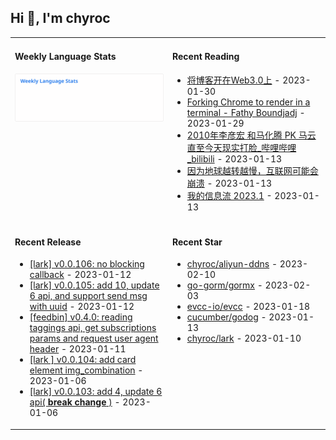 ## Hi 👋, I'm chyroc

<table width="960px">
<tr>
<td valign="top" width="50%">

#### Weekly Language Stats

![](./images/wakatime_weekly_language_stats.svg)
</td>
<td valign="top" width="50%">

#### Recent Reading

* <a href='https://outti.me/6FE23FD0-22F4-4BDE-9F2B-72C0E5180C2C/' target='_black'>将博客开在Web3.0上</a> - 2023-01-30
* <a href='https://fathy.fr/carbonyl' target='_black'>Forking Chrome to render in a terminal - Fathy Boundjadj</a> - 2023-01-29
* <a href='https://www.bilibili.com/video/BV1dz411B7xk/' target='_black'>2010年李彦宏 和马化腾  PK  马云   直至今天现实打脸_哔哩哔哩_bilibili</a> - 2023-01-13
* <a href='https://mp.weixin.qq.com/s/nT0AGtxqCNGR_jwRp_Y63g' target='_black'>因为地球越转越慢，互联网可能会崩溃</a> - 2023-01-13
* <a href='https://mp.weixin.qq.com/s/AJ4IBgYJ-Mq9OSICG0hRCA' target='_black'>我的信息流 2023.1</a> - 2023-01-13

</td>
</tr>
<tr>
<td valign="top" width="50%">

#### Recent Release

* <a href='https://github.com/chyroc/lark/releases/tag/v0.0.106' target='_black'>[lark] v0.0.106: no blocking callback</a> - 2023-01-12
* <a href='https://github.com/chyroc/lark/releases/tag/v0.0.105' target='_black'>[lark] v0.0.105: add 10, update 6 api, and support send msg with uuid</a> - 2023-01-12
* <a href='https://github.com/chyroc/go-feedbin/releases/tag/v0.4.0' target='_black'>[feedbin] v0.4.0: reading taggings api, get subscriptions params and request user agent header</a> - 2023-01-11
* <a href='https://github.com/chyroc/lark/releases/tag/v0.0.104' target='_black'>[lark ] v0.0.104: add card element img_combination</a> - 2023-01-06
* <a href='https://github.com/chyroc/lark/releases/tag/v0.0.103' target='_black'>[lark] v0.0.103: add 4, update 6 api( **break change** )</a> - 2023-01-06

</td>
<td valign="top" width="50%">

#### Recent Star

* <a href='https://github.com/chyroc/aliyun-ddns' target='_black'>chyroc/aliyun-ddns</a> - 2023-02-10
* <a href='https://github.com/go-gorm/gormx' target='_black'>go-gorm/gormx</a> - 2023-02-03
* <a href='https://github.com/evcc-io/evcc' target='_black'>evcc-io/evcc</a> - 2023-01-18
* <a href='https://github.com/cucumber/godog' target='_black'>cucumber/godog</a> - 2023-01-13
* <a href='https://github.com/chyroc/lark' target='_black'>chyroc/lark</a> - 2023-01-10

</td>
</tr>
</table>

